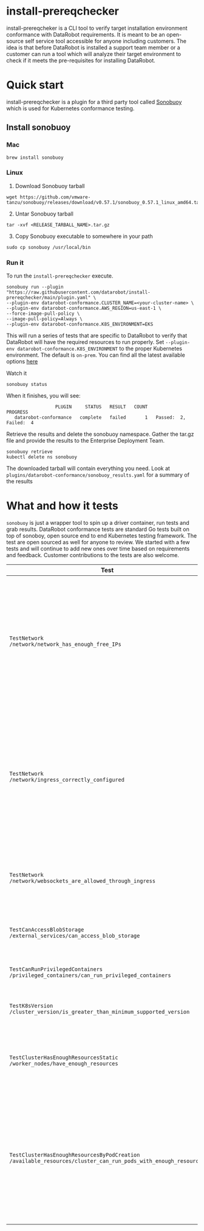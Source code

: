 # install-prereqchecker

install-prereqcheker is a CLI tool to verify target installation environment conformance with DataRobot requirements. It is meant to be an open-source self service tool accessible for anyone including customers. The idea is that before DataRobot is installed a support team member or a customer can run a tool which will analyze their target environment to check if it meets the pre-requisites for installing DataRobot.

# Quick start

install-prereqchecker is a plugin for a third party tool called [Sonobuoy](https://sonobuoy.io/) which is used for Kubernetes conformance testing.

## Install sonobuoy

### Mac
```
brew install sonobuoy
```

### Linux


1. Download Sonobuoy tarball
```
wget https://github.com/vmware-tanzu/sonobuoy/releases/download/v0.57.1/sonobuoy_0.57.1_linux_amd64.tar.gz
```

2. Untar Sonobuoy tarball
```
tar -xvf <RELEASE_TARBALL_NAME>.tar.gz

```

3. Copy Sonobuoy executable to somewhere in your path
```
sudo cp sonobuoy /usr/local/bin
```

### Run it

To run the `install-prereqchecker` execute. 
```
sonobuoy run --plugin "https://raw.githubusercontent.com/datarobot/install-prereqchecker/main/plugin.yaml" \
--plugin-env datarobot-conformance.CLUSTER_NAME=<your-cluster-name> \
--plugin-env datarobot-conformance.AWS_REGION=us-east-1 \
--force-image-pull-policy \
--image-pull-policy=Always \
--plugin-env datarobot-conformance.K8S_ENVIRONMENT=EKS
```

This will run a series of tests that are specific to DataRobot to verify that DataRobot will have the required resources to run properly. 
Set `--plugin-env datarobot-conformance.K8S_ENVIRONMENT` to the proper Kubernetes environment.
The default is `on-prem`. You can find all the latest available options [here](https://github.com/datarobot/install-prereqchecker/blob/main/pkg/main_test.go)

Watch it
```
sonobuoy status
```

When it finishes, you will see:
```
                  PLUGIN     STATUS   RESULT   COUNT                 PROGRESS
   datarobot-conformance   complete   failed       1   Passed:  2, Failed:  4
```

Retrieve the results and delete the sonobuoy namespace. Gather the tar.gz file and provide the results to the Enterprise Deployment Team.
```
sonobuoy retrieve 
kubectl delete ns sonobuoy
```

The downloaded tarball will contain everything you need. Look at `plugins/datarobot-conformance/sonobuoy_results.yaml` for a summary of the results

# What and how it tests

`sonobuoy` is just a wrapper tool to spin up a driver container, run tests and grab results. DataRobot conformance tests are standard Go tests built on top of sonoboy, open source end to end Kubernetes testing framework. The test are open sourced as well for anyone to review. We started with a few tests and will continue to add new ones over time based on requirements and feedback. Customer contributions to the tests are also welcome. 

|Test|What it does|Notes|
|-|-|-|
|`TestNetwork`<br>`/network/network_has_enough_free_IPs`| Verifies that there is enough free IPs to install DataRobot|Assumes DataRobot needs 80 (pods) + 50 (services) IPs. Specific to AWS and non-AWS. For AWS grabs subnets assigned to a cluster and checks free IP number. For non-AWS gets number of Nodes, multiples by 254 and substract total number of pods and services|
|`TestNetwork`<br>`/network/ingress_correctly_configured`| Verifies there’s a functioning default Ingress controller with external LoadBalancer accessible by its external IP/hostname | There’s no direct way to match Service for Ingress to its IngressClass in k8s, we are using fuzzy-name search, i.e. we are looking up a service which has IngressClass substring in its name. This is not very reliable and might cause problems (i.e. if you manually create a service and call it “nginx”)|
|`TestNetwork`<br>`/network/websockets_are_allowed_through_ingress` | Verifies websocket connections are working through the external Ingress LoadBalancer||
|`TestCanAccessBlobStorage`<br>`/external_services/can_access_blob_storage`|Verifies BLOB storage is accessible from pods|Specific cloud environment. For AWS uses IRSA and expects Pods to be able to do `aws s3 ls`|
|`TestCanRunPrivilegedContainers`<br>`/privileged_containers/can_run_privileged_containers`|Verifies a privileged container can be run||
|`TestK8sVersion`<br>`/cluster_version/is_greater_than_minimum_supported_version`|Verifies Kubernetes is at given version or higher|use MIN_K8S_VERSION environment variable to specify desired version|
|`TestClusterHasEnoughResourcesStatic`<br>`/worker_nodes/have_enough_resources`|Verifies Kubernetes cluster has enough CPU and RAM to run DataRobot|Assumes DataRobot needs at least 150GB of RAM and 18 CPU. Computes a sum of allocatable CPU and RAM on all nodes|
|`TestClusterHasEnoughResourcesByPodCreation`<br>`/available_resources/cluster_can_run_pods_with_enough_resources`|Assumes DataRobot needs at least 150GB of RAM and 18 CPU. Tries to start a number of containers each requiring 5 GB of RAM and 1 CPU and watching them all successfully scheduling||


